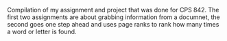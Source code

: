 Compilation of my assignment and project that was done for CPS 842. The first two assignments are about grabbing information from a documnet, the second goes one step ahead and uses page ranks to rank how many times a word or letter is found.
